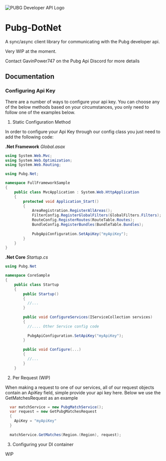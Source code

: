 ![PUBG Developer API Logo](https://developer.playbattlegrounds.com/d3fa01d31345504b60eacea226638a02.png)


# Pubg-DotNet
A sync/async client library for communicating with the Pubg developer api.

Very WIP at the moment. 

Contact GavinPower747 on the Pubg Api Discord for more details

## Documentation

### Configuring Api Key

There are a number of ways to configure your api key. You can choose any of the below methods based on your circumstances, you only need to follow one of the examples below.

1. Static Configuration Method

In order to configure your Api Key through our config class you just need to add the following code:

**.Net Framework**
_Global.asax_
```C#
using System.Web.Mvc;
using System.Web.Optimization;
using System.Web.Routing;

using Pubg.Net;

namespace FullFrameworkSample
{
    public class MvcApplication : System.Web.HttpApplication
    {
        protected void Application_Start()
        {
            AreaRegistration.RegisterAllAreas();
            FilterConfig.RegisterGlobalFilters(GlobalFilters.Filters);
            RouteConfig.RegisterRoutes(RouteTable.Routes);
            BundleConfig.RegisterBundles(BundleTable.Bundles);
            
            PubgApiConfiguration.SetApiKey("myApiKey");
        }
    }
}
```

**.Net Core**
_Startup.cs_
```C#
using Pubg.Net

namespace CoreSample
{
    public class Startup
    {
        public Startup() 
        {
          //...
        }
    
        public void ConfigureServices(IServiceCollection services)
        {
          //.... Other Service config code
          
          PubgApiConfiguration.SetApiKey("myApiKey");
        }
        
        public void Configure(...)
        {
          //...
        }
    }
```
2. Per Request (WIP)

When making a request to one of our services, all of our request objects contain an ApiKey field, simple provide your api key here. Below we use the GetMatchesRequest as an example

```C#
  var matchService = new PubgMatchService();
  var request = new GetPubgMatchesRequest
  {
    ApiKey = "myApiKey"
  }
  
  matchService.GetMatches(Region.(Region), request);
```

3. Configuring your DI container

WIP

